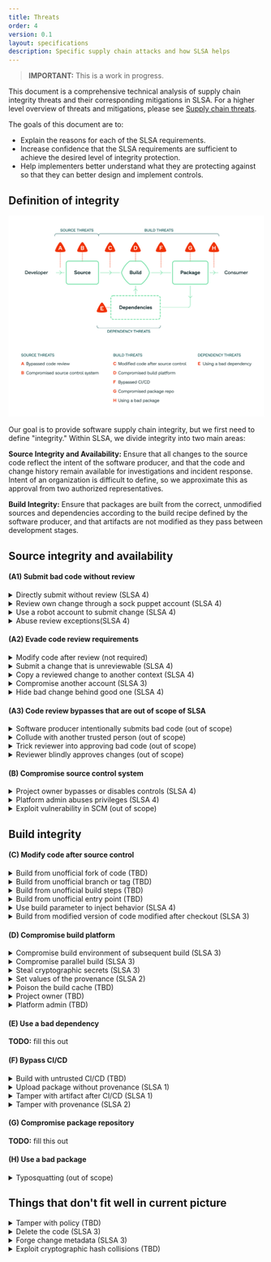```yaml
---
title: Threats
order: 4
version: 0.1
layout: specifications
description: Specific supply chain attacks and how SLSA helps
---
```

<!-- markdownlint disable required to avoid list sub-items appearing in table of contents -->
<!-- markdownlint-disable MD001 -->

> **IMPORTANT:** This is a work in progress.

This document is a comprehensive technical analysis of supply chain integrity
threats and their corresponding mitigations in SLSA. For a higher level overview
of threats and mitigations, please see
[Supply chain threats](levels.md#threats).

The goals of this document are to:

-   Explain the reasons for each of the SLSA requirements.
-   Increase confidence that the SLSA requirements are sufficient to achieve the
    desired level of integrity protection.
-   Help implementers better understand what they are protecting against so that
    they can better design and implement controls.

## Definition of integrity

![Supply Chain Threats](../../images/supply-chain-threats.svg)

Our goal is to provide software supply chain integrity, but we first need to
define "integrity." Within SLSA, we divide integrity into two main areas:

**Source Integrity and Availability:** Ensure that all changes to the source
code reflect the intent of the software producer, and that the code and change
history remain available for investigations and incident response. Intent of an
organization is difficult to define, so we approximate this as approval from two
authorized representatives.

**Build Integrity:** Ensure that packages are built from the correct, unmodified
sources and dependencies according to the build recipe defined by the software
producer, and that artifacts are not modified as they pass between development
stages.

## Source integrity and availability

<article class="threats">

#### (A1) Submit bad code without review

<details><summary>Directly submit without review <span>(SLSA 4)</span></summary>

*Threat:* Submit bad code to the source repository without another person
reviewing.

*Mitigation:* Source repository requires two-person approval for all changes.
<sup>[[Two-person reviewed] @ SLSA 4]</sup>

*Example:* Adversary directly pushes a change to a GitHub repo's `main` branch.
Solution: Configure GitHub's "branch protection" feature to require pull request
reviews on the `main` branch.

</details>
<details><summary>Review own change through a sock puppet account <span>(SLSA 4)</span></summary>

*Threat:* Propose a change using one account and then approve it using another
account.

*Mitigation:* Source repository requires approval from two different, trusted
persons. If the proposer is trusted, only one approval is needed; otherwise two
approvals are needed. The software producer maps accounts to trusted persons.
<sup>[[Two-person reviewed] → Different persons @ SLSA 4]</sup>

*Example:* Adversary creates a pull request using a secondary account and then
approves and merges the pull request using their primary account. Solution:
Configure branch protection to require two approvals and ensure that all
repository contributors and owners map to unique persons.

</details>
<details><summary>Use a robot account to submit change <span>(SLSA 4)</span></summary>

*Threat:* Exploit a robot account that has the ability to submit changes without
two-person review.

*Mitigation:* All changes require two-person review, even changes authored by
robots. <sup>[[Two-person reviewed] @ SLSA 4]</sup>

*Example:* A file within the source repository is automatically generated by a
robot, which is allowed to submit without review. Adversary compromises the
robot and submits a malicious change without review. Solution: Require human
review for these changes.

> TODO([#196](https://github.com/slsa-framework/slsa/issues/196)) This solution
> may not be practical. Should there be an exception for locked down robot
> accounts?

</details>
<details><summary>Abuse review exceptions<span>(SLSA 4)</span></summary>

*Threat:* Exploit a review exception to submit a bad change without review.

*Mitigation:* All changes require two-person review without exception.
<sup>[[Two-person reviewed] @ SLSA 4]</sup>

*Example:* Source repository requires two-person review on all changes except
for "documentation changes," defined as only touching files ending with `.md` or
`.html`. Adversary submits a malicious executable named `evil.md` without review
using this exception, and then builds a malicious package containing this
executable. This would pass the policy because the source repository is correct,
and the source repository does require two-person review. Solution: Do not allow
such exceptions.

> TODO This solution may not be practical in all circumstances. Are there any
> valid exceptions? If so, how do we ensure they cannot be exploited?

</details>

#### (A2) Evade code review requirements

<details><summary>Modify code after review <span>(not required)</span></summary>

*Threat:* Modify the code after it has been reviewed but before submission.

*Mitigation:* Source control platform invalidates approvals whenever the
proposed change is modified. <sup>[NOT REQUIRED FOR SLSA]</sup>

*Example:* Source repository requires two-person review on all changes.
Adversary sends a "good" pull request to a peer, who approves it. Adversary then
modifies it to contain "bad" code before submitting. Solution: Configure branch
protection to dismiss stale approvals when new changes are pushed.

> Note: This is not currently a SLSA requirement because the productivity hit is
> considered too great to outweigh the security benefit. The cost of code review
> is already too high for most projects, given current code review tooling, so
> making code review even costlier would not further our goals. However, this
> should be considered for future SLSA revisions once the state-of-the-art for
> code review has improved and the cost can be minimized.

</details>
<details><summary>Submit a change that is unreviewable <span>(SLSA 4)</span></summary>

*Threat:* Send a change that is meaningless for a human to review that looks
benign but is actually malicious.

*Mitigation:* Code review system ensures that all reviews are informed and
meaningful. <sup>[[Two-person reviewed] → Informed review @ SLSA 4]</sup>

*Example:* A proposed change updates a file, but the reviewer is only presented
with a diff of the cryptographic hash, not of the file contents. Thus, the
reviewer does not have enough context to provide a meaningful review. Solution:
the code review system should present the reviewer with a content diff or some
other information to make an informed decision.

</details>
<details><summary>Copy a reviewed change to another context <span>(SLSA 4)</span></summary>

*Threat:* Get a change reviewed in one context and then transfer it to a
different context.

*Mitigation:* Approvals are context-specific. <sup>[[Two-person reviewed] ->
Context-specific approvals @ SLSA 4]</sup>

*Example:* MyPackage's source repository requires two-person review. Adversary
forks the repo, submits a change in the fork with review from a colluding
colleague (who is not trusted by MyPackage), then merges the change back into
the upstream repo. Solution: The merge should still require review, even though
the fork was reviewed.

</details>
<details><summary>Compromise another account <span>(SLSA 3)</span></summary>

*Threat:* Compromise one or more trusted accounts and use those to submit and
review own changes.

*Mitigation:* Source control platform verifies two-factor authentication, which
increases the difficulty of compromising accounts. <sup>[[Verified history] →
strong authentication @ SLSA 3]</sup>

*Example:* Trusted person uses a weak password on GitHub. Adversary guesses the
weak password, logs in, and pushes changes to a GitHub repo. Solution: Configure
GitHub organization to requires 2FA for all trusted persons. This would increase
the difficulty of using the compromised password to log in to GitHub.

</details>
<details><summary>Hide bad change behind good one <span>(SLSA 4)</span></summary>

*Threat:* Request review for a series of two commits, X and Y, where X is bad
and Y is good. Reviewer thinks they are approving only the final Y state whereas
they are also implicitly approving X.

*Mitigation:* Only the version that is actually reviewed is the one that is
approved. Any intermediate revisions don't count as being reviewed.
<sup>[[Two-person reviewed] @ SLSA 4]</sup>

*Example:* Adversary sends a pull request containing malicious commit X and
benign commit Y that undoes X. In the pull request UI, reviewer only reviews and
approves "changes from all commits", which is a delta from HEAD to Y; they don't
see X. Adversary then builds from the malicious revision X. Solution: Policy
does not accept this because the version X is not considered reviewed.

> TODO This is implicit but not clearly spelled out in the requirements. We
> should consider clarifying if there is confusion or incorrect implementations.

</details>

#### (A3) Code review bypasses that are out of scope of SLSA

<details><summary>Software producer intentionally submits bad code <span>(out of scope)</span></summary>

*Threat:* Software producer intentionally submits "bad" code, following all
proper processes.

*Mitigation:* **Outside the scope of SLSA.** Trust of the software producer is
an important but separate property from integrity.

*Example:* A popular extension author sells the rights to a new owner, who then
modifies the code to secretly mine bitcoin at the users' expense. SLSA does not
protect against this, though if the extension were open source, regular auditing
may discourage this from happening.

</details>
<details><summary>Collude with another trusted person <span>(out of scope)</span></summary>

*Threat:* Two trusted persons collude to author and approve a bad change.

*Mitigation:* **Outside the scope of SLSA.** We use "two trusted persons" as a
proxy for "intent of the software producer".

</details>
<details><summary>Trick reviewer into approving bad code <span>(out of scope)</span></summary>

*Threat:* Construct a change that looks benign but is actually malicious, a.k.a.
"bugdoor."

*Mitigation:* **Outside the scope of SLSA.**

</details>
<details><summary>Reviewer blindly approves changes <span>(out of scope)</span></summary>

*Threat:* Reviewer approves changes without actually reviewing, a.k.a. "rubber
stamping."

*Mitigation:* **Outside the scope of SLSA.**

</details>

#### (B) Compromise source control system

<details><summary>Project owner bypasses or disables controls <span>(SLSA 4)</span></summary>

*Threat:* Trusted person with "admin" privileges in a repository submits "bad"
code bypassing existing controls.

*Mitigation:* All persons are subject to same controls, whether or not they have
administrator privileges. Disabling the controls requires two-person review (and
maybe notifies other trusted persons?) <sup>[[Two-person reviewed] @ SLSA
4]</sup>

*Example 1:* GitHub project owner pushes a change without review, even though
GitHub branch protection is enabled. Solution: Enable the "Include
Administrators" option for the branch protection.

*Example 2:* GitHub project owner disables "Include Administrators", pushes a
change without review, then re-enables "Include Administrators". This currently
has no solution on GitHub.

> TODO This is implicit but not clearly spelled out in the requirements. We
> should consider clarifying since most if not all existing platforms do not
> properly address this threat.

</details>
<details><summary>Platform admin abuses privileges <span>(SLSA 4)</span></summary>

*Threat:* Platform administrator abuses their privileges to bypass controls or
to push a malicious version of the software.

*Mitigation:* TBD <sup>[[Common requirements] @ SLSA 4]</sup>

*Example 1:* GitHostingService employee uses an internal tool to push changes to
the MyPackage source repo.

*Example 2:* GitHostingService employee uses an internal tool to push a
malicious version of the server to serve malicious versions of MyPackage sources
to a specific CI/CD client but the regular version to everyone else, in order to
hide tracks.

*Example 3:* GitHostingService employee uses an internal tool to push a
malicious version of the server that includes a backdoor allowing specific users
to bypass branch protections. Adversary then uses this backdoor to submit a
change to MyPackage without review.

</details>
<details><summary>Exploit vulnerability in SCM <span>(out of scope)</span></summary>

*Threat:* Exploit a vulnerability in the implementation of the source code
management system to bypass controls.

*Mitigation:* **Outside the scope of SLSA.**

</details>

## Build integrity

#### (C) Modify code after source control

<details><summary>Build from unofficial fork of code <span>(TBD)</span></summary>

*Threat:* Build using the expected CI/CD process but from an unofficial fork of
the code that may contain unauthorized changes.

*Mitigation:* Policy requires the provenance's source location to match an
expected value.

*Example:* MyPackage is supposed to be built from GitHub repo `good/my-package`.
Instead, it is built from `evilfork/my-package`. Solution: Policy rejects
because the source location does not match.

</details>
<details><summary>Build from unofficial branch or tag <span>(TBD)</span></summary>

*Threat:* Build using the expected CI/CD process and source location, but
checking out an "experimental" branch or similar that may contain code not
intended for release.

*Mitigation:* Policy requires that the provenance's source branch/tag matches an
expected value, or that the source revision is reachable from an expected
branch.

*Example:* MyPackage's releases are tagged from the `main` branch, which has
branch protections. Adversary builds from the unprotected `experimental` branch
containing unofficial changes. Solution: Policy rejects because the source
revision is not reachable from `main`.

</details>
<details><summary>Build from unofficial build steps <span>(TBD)</span></summary>

*Threat:* Build the package using the proper CI/CD platform but with unofficial
build steps.

*Mitigation:* Policy requires that the provenance's build configuration source
matches an expected value.

*Example:* MyPackage is expected to be built by Google Cloud Build using the
build steps defined in the source's `cloudbuild.yaml` file. Adversary builds
with Google Cloud Build, but using custom build steps provided over RPC.
Solution: Policy rejects because the build steps did not come from the expected
source.

</details>
<details><summary>Build from unofficial entry point <span>(TBD)</span></summary>

*Threat:* Build using the expected CI/CD process, source location, and
branch/tag, but using a target or entry point that is not intended for release.

*Mitigation:* Policy requires that the provenance's build entry point matches an
expected value.

*Example:* MyPackage is supposed to be built from the `release` workflow.
Adversary builds from the `debug` workflow. Solution: Policy rejects because the
entry point does not match.

</details>
<details><summary>Use build parameter to inject behavior <span>(SLSA 4)</span></summary>

*Threat:* Build using the expected CI/CD process, source location, branch/tag,
and entry point, but adding a build parameter that injects bad behavior into the
output.

*Mitigation:* Policy only allows known-safe parameters. At SLSA 4, no parameters
are allowed. <sup>[[Parameterless] @ SLSA 4]</sup>

*Example:* MyPackage's GitHub Actions Workflow uses `github.event.inputs` to
allow users to specify custom compiler flags per invocation. Adversary sets a
compiler flag that overrides a macro to inject malicious behavior into the
output binary. Solution: Policy rejects because it does not allow any `inputs`.

</details>
<details><summary>Build from modified version of code modified after checkout <span>(SLSA 3)</span></summary>

*Threat:* Build from a version of the code that includes modifications after
checkout.

*Mitigation:* Build service pulls directly from the source repository and
accurately records the source location in provenance. <sup>[[Identifies source
code] @ SLSA 3]</sup>

*Example:* Adversary fetches from MyPackage's source repo, makes a local commit,
then requests a build from that local commit. Builder records the fact that it
did not pull from the official source repo. Solution: Policy rejects because the
source repo is not as expected.

</details>

#### (D) Compromise build platform

<details><summary>Compromise build environment of subsequent build <span>(SLSA 3)</span></summary>

*Threat:* Perform a "bad" build that persists a change in the build environment,
then run a subsequent "good" build using that environment.

*Mitigation:* Builder ensures that each build environment is ephemeral, with no
way to persist changes between subsequent builds. <sup>[[Ephemeral environment]
@ SLSA 3]</sup>

*Example:* Build service uses the same machine for subsequent builds. Adversary
first runs a build that replaces the `make` binary with a malicious version,
then runs a subsequent build that otherwise would pass the policy. Solution:
Builder changes architecture to start each build with a clean machine image.

</details>
<details><summary>Compromise parallel build <span>(SLSA 3)</span></summary>

*Threat:* Perform a "bad" build that alters the behavior of another "good" build
running in parallel.

*Mitigation:* Builds are isolated from one another, with no way for one to
affect the other. <sup>[[Isolated] @ SLSA 3]</sup>

*Example:* Build service runs all builds for project MyPackage on the same
machine as the same Linux user. Adversary starts a "bad" build that listens for
the "good" build and swaps out source files, then starts a "good" build that
would otherwise pass the policy. Solution: Builder changes architecture to
isolate each build in a separate VM or similar.

</details>
<details><summary>Steal cryptographic secrets <span>(SLSA 3)</span></summary>

*Threat:* Use or exfiltrate the provenance signing key or some other
cryptographic secret that should only be available to the build service.

*Mitigation:* Builds are isolated from the trusted build service control plane,
and only the control plane has access to cryptographic secrets. <sup>[[Isolated]
@ SLSA 3]</sup>

*Example:* Provence is signed on the build worker, which the adversary has
control over. Adversary uses a malicious process that generates false provenance
and signs it using the provenance signing key. Solution: Builder generates and
signs provenance in the trusted control plane; the worker has no access to the
key.

</details>
<details><summary>Set values of the provenance <span>(SLSA 2)</span></summary>

*Threat:* Generate false provenance and get the trusted control plane to sign
it.

*Mitigation:* Trusted control plane generates all information that goes in the
provenance, except (optionally) the output artifact hash.
<sup>[[Service generated] @ SLSA 2]</sup>

*Example:* Provenance is generated on the build worker, which the adversary has
control over. Adversary uses a malicious process to get the build service to
claim that it was built from source repo `good/my-package` when it was really
built from `evil/my-package`. Solution: Builder generates and signs the
provenance in the trusted control plane; the worker reports the output artifacts
but otherwise has no influence over the provenance.

</details>
<details><summary>Poison the build cache <span>(TBD)</span></summary>

*Threat:* Add a "bad" artifact to a build cache that is later picked up by a
"good" build process.

*Mitigation:* **TBD**

*Example:* Build system uses a build cache across builds, keyed by the hash of
the source file. Adversary runs a malicious build that creates a "poisoned"
cache entry with a falsified key, meaning that the value wasn't really produced
from that source. A subsequent build then picks up that poisoned cache entry.

</details>
<details><summary>Project owner <span>(TBD)</span></summary>

**TODO:** similar to Source (do the same threats apply here?)

</details>
<details><summary>Platform admin <span>(TBD)</span></summary>

**TODO:** similar to Source

</details>

#### (E) Use a bad dependency

**TODO:** fill this out

#### (F) Bypass CI/CD

<details><summary>Build with untrusted CI/CD <span>(TBD)</span></summary>

*Threat:* Build using an unofficial CI/CD pipeline that does not build in the
correct way.

*Mitigation:* Policy requires provenance showing that the builder matched an
expected value.

*Example:* MyPackage is expected to be built on Google Cloud Build, which is
trusted up to SLSA 4. Adversary builds on SomeOtherBuildService, which is only
trusted up to SLSA 2, and then exploits SomeOtherBuildService to inject bad
behavior. Solution: Policy rejects because builder is not as expected.

</details>
<details><summary>Upload package without provenance <span>(SLSA 1)</span></summary>

*Threat:* Upload a package without provenance.

*Mitigation:* Policy requires provenance showing that the package came from the
expected CI/CD pipeline.

*Example:* Adversary uploads a malicious version of MyPackage to the package
repository without provenance. Solution: Policy rejects because provenance is
missing.

</details>
<details><summary>Tamper with artifact after CI/CD <span>(SLSA 1)</span></summary>

*Threat:* Take a good version of the package, modify it in some way, then
re-upload it using the original provenance.

*Mitigation:* Policy requires provenance with a `subject` matching the hash of
the package.

*Example:* Adversary performs a proper build, modifies the artifact, then
uploads the modified version of the package to the repository along with the
provenance. Solution: Policy rejects because the hash of the artifact does not
match the `subject` found within the provenance.

</details>
<details><summary>Tamper with provenance <span>(SLSA 2)</span></summary>

*Threat:* Perform a build that would not otherwise pass the policy, then modify
the provenance to make the policy checks pass.

*Mitigation:* Policy only accepts provenance that was cryptographically signed
by the public key corresponding to an acceptable builder.

*Example:* MyPackage is expected to be built by GitHub Actions from the
`good/my-package` repo. Adversary builds with GitHub Actions from the
`evil/my-package` repo and then modifies the provenance so that the source looks
like it came from `good/my-package`. Solution: Policy rejects because the
cryptographic signature is no longer valid.

</details>

#### (G) Compromise package repository

**TODO:** fill this out

#### (H) Use a bad package

<details><summary>Typosquatting <span>(out of scope)</span></summary>

*Threat:* Register a package name that is similar looking to a popular package
and get users to use your malicious package instead of the benign one.

*Mitigation:* **Mostly outside the scope of SLSA.** That said, the requirement
to make the source available can be a mild deterrent, can aid investigation or
ad-hoc analysis, and can complement source-based typosquatting solutions.
<sup>[[Verified history] and [Retained indefinitely] @ SLSA 3]</sup>

</details>

## Things that don't fit well in current picture

<details><summary>Tamper with policy <span>(TBD)</span></summary>

*Threat:* Modify the policy to accept something that would not otherwise be
accepted.

*Mitigation:* Policies themselves must meet SLSA 4, including two-party review.

*Example:* Policy for MyPackage only allows source repo `good/my-package`.
Adversary modifies the policy to also accept `evil/my-package`, then builds from
that repo and uploads a bad version of the package. Solution: Policy changes
require two-party review.

</details>
<details><summary>Delete the code <span>(SLSA 3)</span></summary>

*Threat:* Perform a build from a particular source revision and then delete that
revision or cause it to get garbage collected, preventing anyone from inspecting
the code.

*Mitigation:* Some system retains the revision and its version control history,
making it available for inspection indefinitely. Users cannot delete the
revision except as part of a transparent legal or privacy process.
<sup>[[Retained indefinitely] @ SLSA 3-4]</sup>

*Example:* Adversary submits bad code to the MyPackage GitHub repo, builds from
that revision, then does a force push to erase that revision from history (or
requests GitHub to delete the repo.) This would make the revision unavailable
for inspection. Solution: Policy prevents this by requiring a positive
attestation showing that some system, such as GitHub, ensures retention and
availability.

</details>
<details><summary>Forge change metadata <span>(SLSA 3)</span></summary>

*Threat:* Forge the change metadata to alter attribution, timestamp, or
discoverability of a change.

*Mitigation:* Source control platform strongly authenticates actor identity,
timestamp, and parent revisions. <sup>[[Verified history] @ SLSA 3]</sup>

*Example:* Adversary submits a git commit with a falsified author and timestamp,
and then rewrites history with a non-fast-forward update to make it appear to
have been made long ago. Solution: Consumer detects this by seeing that such
changes are not strongly authenticated and thus not trustworthy.

</details>
<details><summary>Exploit cryptographic hash collisions <span>(TBD)</span></summary>

*Threat:* Exploit a cryptographic hash collision weakness to bypass one of the
other controls.

*Mitigation:* Require cryptographically secure hash functions for code review
and provenance, such as SHA-256.

*Examples:* Construct a "good" file and a "bad" file with the same SHA-1 hash.
Get the "good" file reviewed and then submit the "bad" file, or get the "good"
file reviewed and submitted and then build from the "bad" file. Solution: Only
accept cryptographic hashes with strong collision resistance.

</details>

</article>

<!-- Links -->

[Access]: requirements.md#access
[Authenticated]: requirements.md#authenticated
[Available]: requirements.md#available
[Build as code]: requirements.md#build-as-code
[Build service]: requirements.md#build-service
[Common requirements]: requirements.md#common-requirements
[Dependencies complete]: requirements.md#dependencies-complete
[Ephemeral environment]: requirements.md#ephemeral-environment
[Hermetic]: requirements.md#hermetic
[Identifies source code]: requirements.md#identifies-source-code
[Isolated]: requirements.md#isolated
[Non-falsifiable]: requirements.md#non-falsifiable
[Parameterless]: requirements.md#parameterless
[Reproducible]: requirements.md#reproducible
[Retained indefinitely]: requirements.md#retained-indefinitely
[Scripted build]: requirements.md#scripted-build
[Security]: requirements.md#security
[Service generated]: requirements.md#service-generated
[Superusers]: requirements.md#superusers
[Two-person reviewed]: requirements.md#two-person-reviewed
[Verified history]: requirements.md#verified-history
[Version controlled]: requirements.md#version-controlled
